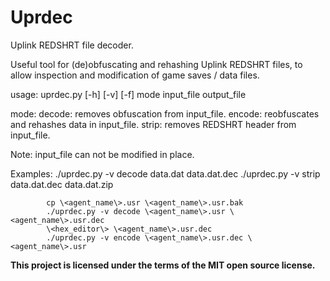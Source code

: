# Uprdec
Uplink REDSHRT file decoder.

Useful tool for (de)obfuscating and rehashing Uplink REDSHRT files, to allow
inspection and modification of game saves / data files.

usage: uprdec.py \[-h\] \[-v\] \[-f\] mode input_file output_file

mode:   decode: removes obfuscation from input_file.
        encode: reobfuscates and rehashes data in input_file.
        strip:  removes REDSHRT header from input_file.

Note: input_file can not be modified in place.

Examples:   ./uprdec.py -v decode data.dat data.dat.dec
            ./uprdec.py -v strip data.dat.dec data.dat.zip
            
            cp \<agent_name\>.usr \<agent_name\>.usr.bak
            ./uprdec.py -v decode \<agent_name\>.usr \<agent_name\>.usr.dec
            \<hex_editor\> \<agent_name\>.usr.dec
            ./uprdec.py -v encode \<agent_name\>.usr.dec \<agent_name\>.usr

**This project is licensed under the terms of the MIT open source license.**
